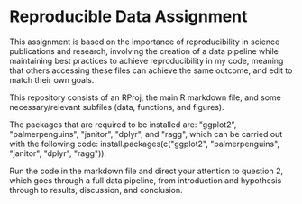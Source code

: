 # Reproducible Data Assignment
This assignment is based on the importance of reproducibility in science publications and research, involving the creation of a data pipeline while maintaining best practices to achieve reproducibility in my code, meaning that others accessing these files can achieve the same outcome, and edit to match their own goals.

This repository consists of an RProj, the main R markdown file, and some necessary/relevant subfiles (data, functions, and figures).

The packages that are required to be installed are: "ggplot2", "palmerpenguins", "janitor", "dplyr", and "ragg", which can be carried out with the following code: install.packages(c("ggplot2", "palmerpenguins", "janitor", "dplyr", "ragg")).

Run the code in the markdown file and direct your attention to question 2, which goes through a full data pipeline, from introduction and hypothesis through to results, discussion, and conclusion.
